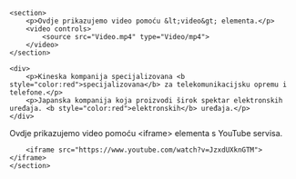     <section>
        <p>Ovdje prikazujemo video pomoću &lt;video&gt; elementa.</p>
        <video controls>
            <source src="Video.mp4" type="Video/mp4">
        </video>
    </section>
    
    <div>
        <p>Kineska kompanija specijalizovana <b style="color:red">specijalizovana</b> za telekomunikacijsku opremu i telefone.</p>
        <p>Japanska kompanija koja proizvodi širok spektar elektronskih uređaja. <b style="color:red">elektronskih</b> uređaja.</p>
    </div>
            
   <section>
        <p>Ovdje prikazujemo video pomoću &lt;iframe&gt; elementa s YouTube servisa.</p>

        <iframe src="https://www.youtube.com/watch?v=JzxdUXknGTM"></iframe>
    </section>

    
